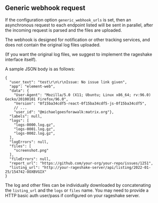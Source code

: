 ## Generic webhook request

If the configuration option `generic_webhook_urls` is set, then an asynchronous request to
each endpoint listed will be sent in parallel, after the incoming request is parsed and the
files are uploaded.

The webhook is designed for notification or other tracking services, and does not contain
the original log files uploaded.

(If you want the original log files, we suggest to implement the rageshake interface itself).

A sample JSON body is as follows:

```json5
{
  "user_text": "test\r\n\r\nIssue: No issue link given",
  "app": "element-web",
  "data": {
    "User-Agent": "Mozilla/5.0 (X11; Ubuntu; Linux x86_64; rv:96.0) Gecko/20100101 Firefox/96.0",
    "Version": "0f15ba34cdf5-react-0f15ba34cdf5-js-0f15ba34cdf5",
    // ...
    "user_id": "@michaelgoesforawalk:matrix.org"},
  "labels": null,
  "logs": [
    "logs-0000.log.gz",
    "logs-0001.log.gz",
    "logs-0002.log.gz",
  ],
  "logErrors": null,
  "files": [
    "screenshot.png"
  ],
  "fileErrors": null,
  "report_url": "https://github.com/your-org/your-repo/issues/1251",
  "listing_url": "http://your-rageshake-server/api/listing/2022-01-25/154742-OOXBVGIX"
}
```

The log and other files can be individually downloaded by concatenating the `listing_url` and the `logs` or `files` name.
You may need to provide a HTTP basic auth user/pass if configured on your rageshake server.
